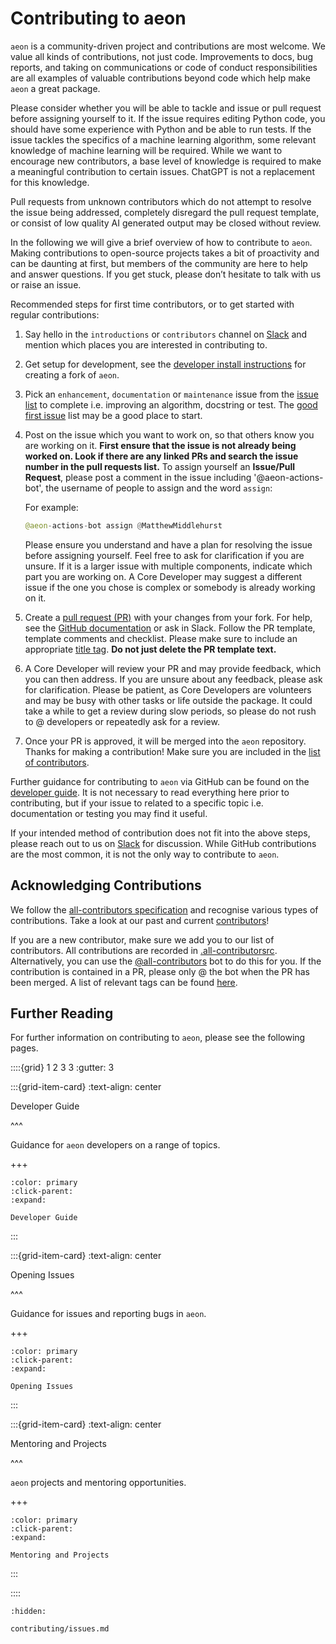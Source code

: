 # Contributing to aeon

`aeon` is a community-driven project and contributions are most welcome. We value all
kinds of contributions, not just code. Improvements to docs, bug reports, and taking
on communications or code of conduct responsibilities are all examples of valuable
contributions beyond code which help make `aeon` a great package.

Please consider whether you will be able to tackle and issue or pull request before
assigning yourself to it. If the issue requires editing Python code, you should have
some experience with Python and be able to run tests. If the issue tackles the
specifics of a machine learning algorithm, some relevant knowledge of machine learning
will be required. While we want to encourage new contributors, a base level
of knowledge is required to make a meaningful contribution to certain issues.
ChatGPT is not a replacement for this knowledge.

Pull requests from unknown contributors which do not attempt to resolve the issue being
addressed, completely disregard the pull request template, or consist of low quality AI
generated output may be closed without review.

In the following we will give a brief overview of how to contribute to `aeon`. Making
contributions to open-source projects takes a bit of proactivity and can be daunting at
first, but members of the community are here to help and answer questions. If you get
stuck, please don’t hesitate to talk with us or raise an issue.

Recommended steps for first time contributors, or to get started with regular
contributions:

1. Say hello in the `introductions` or `contributors` channel on [Slack](https://join.slack.com/t/aeon-toolkit/shared_invite/zt-22vwvut29-HDpCu~7VBUozyfL_8j3dLA)
and mention which places you are interested in contributing to.
2. Get setup for development, see the [developer install instructions](developer_guide/dev_installation.md)
for creating a fork of `aeon`.
3. Pick an `enhancement`, `documentation` or `maintenance` issue from the [issue list](https://github.com/aeon-toolkit/aeon/issues)
to complete i.e. improving an algorithm, docstring or test. The [good first issue](https://github.com/aeon-toolkit/aeon/issues?q=is%3Aopen+is%3Aissue+label%3A%22good+first+issue%22)
list may be a good place to start.
4. Post on the issue which you want to work on, so that others know you are working on
it. **First ensure that the issue is not already being worked on. Look if there are any
linked PRs and search the issue number in the pull requests list.**
To assign yourself an **Issue/Pull Request**, please post a comment in the issue
including '@aeon-actions-bot', the username of people to assign and the word `assign`:

    For example:
    ```python
    @aeon-actions-bot assign @MatthewMiddlehurst
    ```
    Please ensure you understand and have a plan for resolving the issue before
assigning yourself. Feel free to ask for clarification if you are unsure. If it is a
larger issue with multiple components, indicate which part you are working on. A Core
Developer may suggest a different issue if the one you chose is complex or somebody is
already working on it.
5. Create a [pull request (PR)](https://github.com/aeon-toolkit/aeon/compare)
with your changes from your fork. For help, see the [GitHub documentation](https://docs.github.com/en/pull-requests/collaborating-with-pull-requests/proposing-changes-to-your-work-with-pull-requests/creating-a-pull-request-from-a-fork)
or ask in Slack. Follow the PR template, template comments and checklist. Please make
sure to include an appropriate [title tag](contributing/issues.md). **Do not just delete the PR template
text.**
6. A Core Developer will review your PR and may provide feedback, which you can then
address. If you are unsure about any feedback, please ask for clarification. Please
be patient, as Core Developers are volunteers and may be busy with other tasks or life
outside the package. It could take a while to get a review during
slow periods, so please do not rush to @ developers or repeatedly ask for a review.
7. Once your PR is approved, it will be merged into the `aeon` repository. Thanks for
making a contribution! Make sure you are included in the [list of contributors](contributors.md).

Further guidance for contributing to `aeon` via GitHub can be found on the
[developer guide](developer_guide.md). It is not necessary to read everything here prior to
contributing, but if your issue to related to a specific topic i.e. documentation or
testing you may find it useful.

If your intended method of contribution does not fit into the above steps, please
reach out to us on [Slack](https://join.slack.com/t/aeon-toolkit/shared_invite/zt-22vwvut29-HDpCu~7VBUozyfL_8j3dLA)
for discussion. While GitHub contributions are the most common, it is not the only
way to contribute to `aeon`.

## Acknowledging Contributions

We follow the [all-contributors specification](https://allcontributors.org) and
recognise various types of contributions. Take a look at our past and current
[contributors](contributors.md)!

If you are a new contributor, make sure we add you to our list of contributors. All
contributions are recorded in [.all-contributorsrc](https://github.com/aeon-toolkit/aeon/blob/main/.all-contributorsrc).
Alternatively, you can use the [@all-contributors](https://allcontributors.org/docs/en/bot/usage)
bot to do this for you. If the contribution is contained in a PR, please only @ the bot
when the PR has been merged. A list of relevant tags can be found [here](https://allcontributors.org/docs/en/emoji-key).

## Further Reading

For further information on contributing to `aeon`, please see the following pages.

::::{grid} 1 2 3 3
:gutter: 3

:::{grid-item-card}
:text-align: center

Developer Guide

^^^

Guidance for `aeon` developers on a range of topics.

+++

```{button-ref} developer_guide
:color: primary
:click-parent:
:expand:

Developer Guide
```

:::

:::{grid-item-card}
:text-align: center

Opening Issues

^^^

Guidance for issues and reporting bugs in `aeon`.

+++

```{button-ref} contributing/reporting_bugs
:color: primary
:click-parent:
:expand:

Opening Issues
```

:::

:::{grid-item-card}
:text-align: center

Mentoring and Projects

^^^

`aeon` projects and mentoring opportunities.

+++

```{button-ref} mentoring
:color: primary
:click-parent:
:expand:

Mentoring and Projects
```
:::

::::

```{toctree}
:hidden:

contributing/issues.md
```
